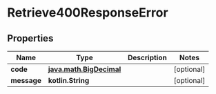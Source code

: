 
# Retrieve400ResponseError

## Properties
Name | Type | Description | Notes
------------ | ------------- | ------------- | -------------
**code** | [**java.math.BigDecimal**](java.math.BigDecimal.md) |  |  [optional]
**message** | **kotlin.String** |  |  [optional]



